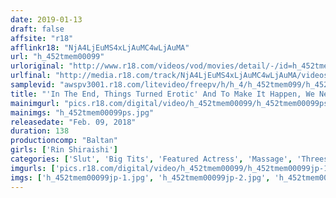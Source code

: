 ```yaml
---
date: 2019-01-13
draft: false
affsite: "r18"
afflinkr18: "NjA4LjEuMS4xLjAuMC4wLjAuMA"
url: "h_452tmem00099"
urloriginal: "http://www.r18.com/videos/vod/movies/detail/-/id=h_452tmem00099"
urlfinal: "http://media.r18.com/track/NjA4LjEuMS4xLjAuMC4wLjAuMA/videos/vod/movies/detail/-/id=h_452tmem00099"
samplevid: "awspv3001.r18.com/litevideo/freepv/h/h_4/h_452tmem099/h_452tmem099_dmb_w.mp4"
title: "'In The End, Things Turned Erotic' And To Make It Happen, We Needed An Amazing Female Body"
mainimgurl: "pics.r18.com/digital/video/h_452tmem00099/h_452tmem00099ps.jpg"
mainimgs: "h_452tmem00099ps.jpg"
releasedate: "Feb. 09, 2018"
duration: 138
productioncomp: "Baltan"
girls: ['Rin Shiraishi']
categories: ['Slut', 'Big Tits', 'Featured Actress', 'Massage', 'Threesome / Foursome', 'Hi-Def']
imgurls: ['pics.r18.com/digital/video/h_452tmem00099/h_452tmem00099jp-1.jpg', 'pics.r18.com/digital/video/h_452tmem00099/h_452tmem00099jp-2.jpg', 'pics.r18.com/digital/video/h_452tmem00099/h_452tmem00099jp-3.jpg', 'pics.r18.com/digital/video/h_452tmem00099/h_452tmem00099jp-4.jpg', 'pics.r18.com/digital/video/h_452tmem00099/h_452tmem00099jp-5.jpg', 'pics.r18.com/digital/video/h_452tmem00099/h_452tmem00099jp-6.jpg', 'pics.r18.com/digital/video/h_452tmem00099/h_452tmem00099jp-7.jpg', 'pics.r18.com/digital/video/h_452tmem00099/h_452tmem00099jp-8.jpg', 'pics.r18.com/digital/video/h_452tmem00099/h_452tmem00099jp-9.jpg', 'pics.r18.com/digital/video/h_452tmem00099/h_452tmem00099jp-10.jpg', 'pics.r18.com/digital/video/h_452tmem00099/h_452tmem00099jp-11.jpg', 'pics.r18.com/digital/video/h_452tmem00099/h_452tmem00099jp-12.jpg', 'pics.r18.com/digital/video/h_452tmem00099/h_452tmem00099jp-13.jpg', 'pics.r18.com/digital/video/h_452tmem00099/h_452tmem00099jp-14.jpg', 'pics.r18.com/digital/video/h_452tmem00099/h_452tmem00099jp-15.jpg', 'pics.r18.com/digital/video/h_452tmem00099/h_452tmem00099jp-16.jpg', 'pics.r18.com/digital/video/h_452tmem00099/h_452tmem00099jp-17.jpg', 'pics.r18.com/digital/video/h_452tmem00099/h_452tmem00099jp-18.jpg', 'pics.r18.com/digital/video/h_452tmem00099/h_452tmem00099jp-19.jpg', 'pics.r18.com/digital/video/h_452tmem00099/h_452tmem00099jp-20.jpg']
imgs: ['h_452tmem00099jp-1.jpg', 'h_452tmem00099jp-2.jpg', 'h_452tmem00099jp-3.jpg', 'h_452tmem00099jp-4.jpg', 'h_452tmem00099jp-5.jpg', 'h_452tmem00099jp-6.jpg', 'h_452tmem00099jp-7.jpg', 'h_452tmem00099jp-8.jpg', 'h_452tmem00099jp-9.jpg', 'h_452tmem00099jp-10.jpg', 'h_452tmem00099jp-11.jpg', 'h_452tmem00099jp-12.jpg', 'h_452tmem00099jp-13.jpg', 'h_452tmem00099jp-14.jpg', 'h_452tmem00099jp-15.jpg', 'h_452tmem00099jp-16.jpg', 'h_452tmem00099jp-17.jpg', 'h_452tmem00099jp-18.jpg', 'h_452tmem00099jp-19.jpg', 'h_452tmem00099jp-20.jpg']
---
```

